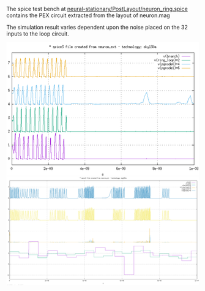 The spice test bench at [neural-stationary/PostLayout/neuron_ring.spice](https://github.com/kariefury/neural-stationary/blob/main/PostLayout/neuron_ring.spice) contains the PEX circuit extracted from the layout of neuron.mag

The simulation result varies dependent upon the noise placed on the 32 inputs to the loop circuit.

![img](https://github.com/kariefury/neural-stationary/blob/main/neuron_ring.png)
![img](https://github.com/kariefury/neural-stationary/blob/main/neuron_ring_alt_startup.png)
